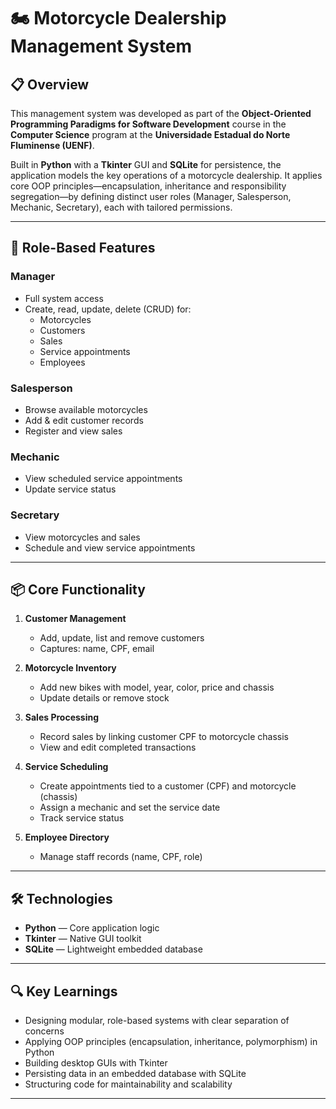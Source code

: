 # 🏍️ Motorcycle Dealership Management System

## 📋 Overview

This management system was developed as part of the **Object-Oriented Programming Paradigms for Software Development** course in the **Computer Science** program at the **Universidade Estadual do Norte Fluminense (UENF)**.

Built in **Python** with a **Tkinter** GUI and **SQLite** for persistence, the application models the key operations of a motorcycle dealership. It applies core OOP principles—encapsulation, inheritance and responsibility segregation—by defining distinct user roles (Manager, Salesperson, Mechanic, Secretary), each with tailored permissions.

---

## 🎯 Role-Based Features

### Manager
- Full system access
- Create, read, update, delete (CRUD) for:
  - Motorcycles
  - Customers
  - Sales
  - Service appointments
  - Employees

### Salesperson
- Browse available motorcycles
- Add & edit customer records
- Register and view sales

### Mechanic
- View scheduled service appointments
- Update service status

### Secretary
- View motorcycles and sales
- Schedule and view service appointments

---

## 📦 Core Functionality

1. **Customer Management**  
   - Add, update, list and remove customers  
   - Captures: name, CPF, email

2. **Motorcycle Inventory**  
   - Add new bikes with model, year, color, price and chassis  
   - Update details or remove stock

3. **Sales Processing**  
   - Record sales by linking customer CPF to motorcycle chassis  
   - View and edit completed transactions

4. **Service Scheduling**  
   - Create appointments tied to a customer (CPF) and motorcycle (chassis)  
   - Assign a mechanic and set the service date  
   - Track service status

5. **Employee Directory**  
   - Manage staff records (name, CPF, role)  

---

## 🛠️ Technologies

- **Python** — Core application logic  
- **Tkinter** — Native GUI toolkit  
- **SQLite** — Lightweight embedded database  

---

## 🔍 Key Learnings

- Designing modular, role-based systems with clear separation of concerns  
- Applying OOP principles (encapsulation, inheritance, polymorphism) in Python  
- Building desktop GUIs with Tkinter  
- Persisting data in an embedded database with SQLite  
- Structuring code for maintainability and scalability  

---

